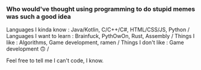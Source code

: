 ### Who would've thought using programming to do stupid memes was such a good idea 
Languages I kinda know : Java/Kotlin, C/C++/C#, HTML/CSS/JS, Python /
Languages I want to learn : Brainfuck, PythOwOn, Rust, Assembly /
Things I like : Algorithms, Game development, ramen /
Things I don't like : Game development 🙃 /

Feel free to tell me I can't code, I know.
